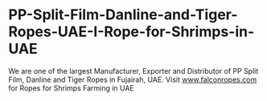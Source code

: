 # PP-Split-Film-Danline-and-Tiger-Ropes-UAE-I-Rope-for-Shrimps-in-UAE
We are one of the largest Manufacturer, Exporter and Distributor of PP Split Film, Danline and Tiger Ropes in Fujairah, UAE. Visit www.falconropes.com for Ropes for Shrimps Farming in UAE
